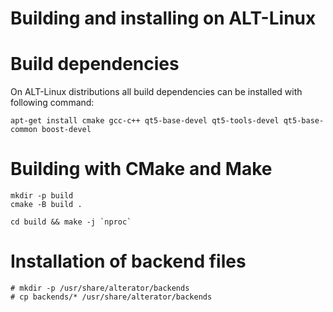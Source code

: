 # Building and installing on ALT-Linux

# Build dependencies

On ALT-Linux distributions all build dependencies can be installed with following command:

```
apt-get install cmake gcc-c++ qt5-base-devel qt5-tools-devel qt5-base-common boost-devel
```

# Building with CMake and Make

```
mkdir -p build
cmake -B build .

cd build && make -j `nproc`
```

# Installation of backend files

```
# mkdir -p /usr/share/alterator/backends
# cp backends/* /usr/share/alterator/backends
```


